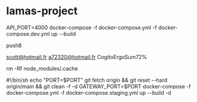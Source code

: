 # lamas-project

API_PORT=4000 docker-compose -f docker-compose.yml -f docker-compose.dev.yml up --build

push8

scott@hotmail.fr
a72320@hotmail.fr
CogitoErgoSum72%

rm -Rf node_modules/.cache

#!/bin/sh
echo "PORT=$PORT"
git fetch origin && git reset --hard origin/main && git clean -f -d
GATEWAY_PORT=$PORT docker-compose -f docker-compose.yml -f docker-compose.staging.yml up --build -d
